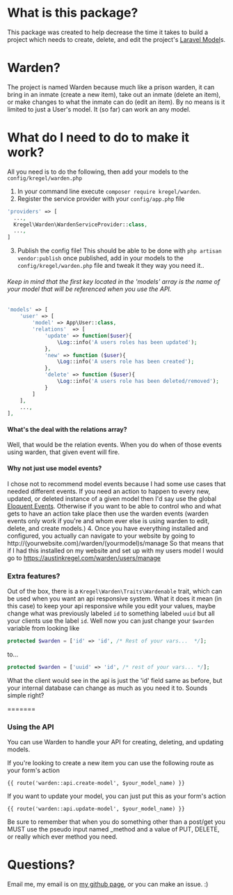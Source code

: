 # What is this package?
This package was created to help decrease the time it takes to build a project
which needs to create, delete, and edit the project's [Laravel Model](http://laravel.com/docs/master/eloquent)s.

# Warden?
The project is named Warden because much like a prison warden, it can bring in an inmate (create a new item), take out an inmate (delete an item), or make changes to what the inmate can do
(edit an item). By no means is it limited to just a User's model. It (so far) can work an any model.

# What do I need to do to make it work?
All you need is to do the following, then add your models to the `config/kregel/warden.php`
 
  1.  In your command line execute `composer require kregel/warden`.
  2.  Register the service provider with your `config/app.php` file
  
  ```php
  'providers' => [
    ...,
    Kregel\Warden\WardenServiceProvider::class,
    ...,
  ]
  ```
  3.  Publish the config file! This should be able to be done with `php artisan vendor:publish` once published, add in your
      models to the `config/kregel/warden.php` file and tweak it they way you need it.. 

###### Keep in mind that the first key located in the 'models' array is the name of your model that will be referenced when you use the API.

```php
'models' => [
    'user' => [
        'model' => App\User::class,
        'relations'  => [
            'update' => function($user){
                \Log::info('A users roles has been updated');
            },
            'new' => function ($user){
                \Log::info('A users role has been created');
            },
            'delete' => function ($user){
                \Log::info('A users role has been deleted/removed');
            }
        ]
    ],
    ...,
],
```
#### What's the deal with the relations array?
Well, that would be the relation events. When you do when of those events using warden, that given event will fire.
#### Why not just use model events?
I chose not to recommend model events because I had some use cases that needed different events.  If you need an action to happen to every new, updated, or deleted instance of a given model
then I'd say use the global [Eloquent Events](https://laravel.com/docs/master/eloquent#events). Otherwise if you want to be able to control who and 
 what gets to have an action take place then use the warden events (warden events only work if you're and whom ever else is using warden to edit, delete, and create models.)
  4.  Once you have everything installed and configured, you actually can navigate to your website by going to http://(yourwebsite.com)/warden/(yourmodel)s/manage
      So that means that if I had this installed on my website and set up with my users model I would go to https://austinkregel.com/warden/users/manage

### Extra features?
Out of the box, there is a `Kregel\Warden\Traits\Wardenable` trait, which can be used when you want an api responsive system. What it does it mean (in this case) to keep your api 
responsive while you edit your values, maybe change what was previously labeled `id` to something labeled `uuid` but all your clients use the label `id`. Well now you can just change 
your `$warden` variable from looking like 

```php 
protected $warden = ['id' => 'id', /* Rest of your vars...  */]; 
``` 

to... 

```php 
protected $warden = ['uuid' => 'id', /* rest of your vars... */]; 
``` 

What the client would see in the api is just the 'id' field same as before, but your internal database can change as much as you need it to. Sounds simple right?

=======

### Using the API
You can use Warden to handle your API for creating, deleting, and updating models.

If you're looking to create a new item you can use the following route as your form's action

    {{ route('warden::api.create-model', $your_model_name) }}
     
If you want to update your model, you can just put this as your form's action

    {{ route('warden::api.update-model', $your_model_name) }}
    
 Be sure to remember that when you do something other than a post/get you MUST use the pseudo input named _method and a value of PUT, DELETE, or really which ever method you need.

# Questions?
Email me, my email is on [my github page](http://github.com/austinkregel), or you can make an issue. :)
